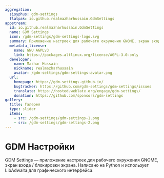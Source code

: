 ```yaml
---
aggregation:
  sisyphus: gdm-settings
  flatpak: io.github.realmazharhussain.GdmSettings
appstream:
  id: io.github.realmazharhussain.GdmSettings
  name: GDM Settings
  icon: /gdm-settings/gdm-settings-logo.svg
  summary: Приложение настроек для рабочего окружения GNOME, экран входа / блокировки экрана.
  metadata_license:
    name: GNU AGPLv3
    link: https://packages.altlinux.org/license/AGPL-3.0-only
  developer:
    name: Mazhar Hussain
    nickname: realmazharhussain
    avatar: /gdm-settings/gdm-settings-avatar.png
  url:
    homepage: https://gdm-settings.github.io/
    bugtracker: https://github.com/gdm-settings/gdm-settings/issues
    translate: https://hosted.weblate.org/engage/gdm-settings/
    donation: https://github.com/sponsors/gdm-settings
gallery:
  title: Галерея
  type: slider
  items:
    - src: /gdm-settings/gdm-settings-1.png
    - src: /gdm-settings/gdm-settings-2.png
---
```


# GDM Настройки

GDM Settings — приложение настроек для рабочего окружения GNOME, экран входа / блокировки экрана. Написано на Python и использует LibAdwaita для графического интерфейса.

<AGWGallery />

<!--@include: @ru/apps/.parts/install/content-repo.md-->
<!--@include: @ru/apps/.parts/install/content-flatpak.md-->
